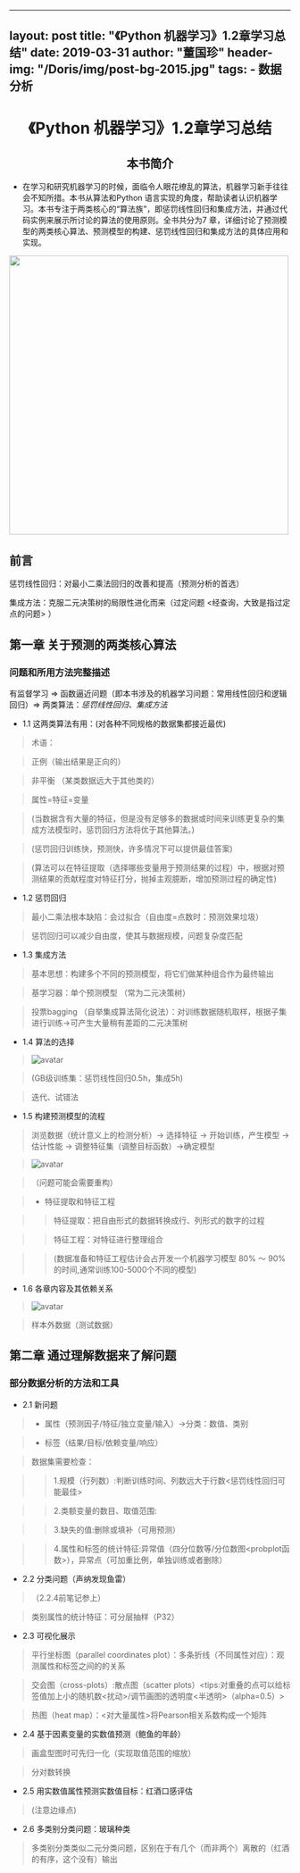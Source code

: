 ﻿
---
layout:     post
title:      "《Python 机器学习》1.2章学习总结"
date:       2019-03-31
author:     "董国珍"
header-img: "/Doris/img/post-bg-2015.jpg"
tags:
    - 数据分析
---




#  <center>《Python 机器学习》1.2章学习总结<center>  

##  <center>本书简介<center>


* 在学习和研究机器学习的时候，面临令人眼花缭乱的算法，机器学习新手往往会不知所措。本书从算法和Python 语言实现的角度，帮助读者认识机器学习。本书专注于两类核心的“算法族”，即惩罚线性回归和集成方法，并通过代码实例来展示所讨论的算法的使用原则。全书共分为7 章，详细讨论了预测模型的两类核心算法、预测模型的构建、惩罚线性回归和集成方法的具体应用和实现。  
   
   

<img src="/Doris/img/1903/04/Mialia/book.png" width="500" hegiht="900" align=center />  
   

## 前言


惩罚线性回归：对最小二乘法回归的改善和提高（预测分析的首选）  
   

集成方法：克服二元决策树的局限性进化而来（过定问题 <经查询，大致是指过定点的问题> ）
   


## 第一章 关于预测的两类核心算法
  

### 问题和所用方法完整描述  
  
有监督学习 => 函数逼近问题（即本书涉及的机器学习问题：常用线性回归和逻辑回归）=> 两类算法：*惩罚线性回归、集成方法*   


* 1.1 这两类算法有用：(对各种不同规格的数据集都接近最优) 
  

> 术语：    

>   

> 正例（输出结果是正向的）   

> 非平衡 （某类数据远大于其他类的）   

> 属性=特征=变量   

>    

> (当数据含有大量的特征，但是没有足够多的数据或时间来训练更复杂的集成方法模型时，惩罚回归方法将优于其他算法。)   

> (惩罚回归训练快，预测快，许多情况下可以提供最佳答案)     

> (算法可以在特征提取（选择哪些变量用于预测结果的过程）中，根据对预测结果的贡献程度对特征打分，抛掉主观臆断，增加预测过程的确定性)     

* 1.2 惩罚回归   


> 最小二乘法根本缺陷：会过拟合（自由度=点数时：预测效果垃圾）   

>  

> 惩罚回归可以减少自由度，使其与数据规模，问题复杂度匹配    
  

* 1.3 集成方法  

> 基本思想：构建多个不同的预测模型，将它们做某种组合作为最终输出   

> 基学习器：单个预测模型  （常为二元决策树）   

> 投票bagging （自举集成算法简化说法）：对训练数据随机取样，根据子集进行训练->可产生大量稍有差距的二元决策树  
   

* 1.4 算法的选择  


> ![avatar](/Doris/img/1903/04/Mialia/compare.jpg)  

> (GB级训练集：惩罚线性回归0.5h，集成5h)  

> 迭代、试错法 
   

* 1.5 构建预测模型的流程   


> 浏览数据（统计意义上的检测分析）-> 选择特征 -> 开始训练，产生模型 -> 估计性能 -> 调整特征集（调整目标函数）->确定模型  

> ![avatar](/Doris/img/1903/04/Mialia/1.5.png)  

> （问题可能会需要重构）   

> * 特征提取和特征工程   

> > 特征提取：把自由形式的数据转换成行、列形式的数字的过程    

> > 特征工程：对特征进行整理组合     

> > (数据准备和特征工程估计会占开发一个机器学习模型 80% ～ 90% 的时间,通常训练100-5000个不同的模型)   
   

* 1.6 各章内容及其依赖关系  


> ![avatar](/Doris/img/1903/04/Mialia/1.6.png)  

>样本外数据（测试数据）   
  

## 第二章 通过理解数据来了解问题  
   

### 部分数据分析的方法和工具  
  

* 2.1 新问题    


> * 属性（预测因子/特征/独立变量/输入）->分类：数值、类别  

> * 标签（结果/目标/依赖变量/响应）  

> 数据集需要检查：  

> > 1.规模（行列数）:判断训练时间、列数远大于行数<惩罚线性回归可能最佳>  

> > 2.类额变量的数目、取值范围:  

> > 3.缺失的值:删除或填补（可用预测）  

> > 4.属性和标签的统计特征:异常值（四分位数等/分位数图<probplot函数>），异常点（可加重比例，单独训练或者删除）  


* 2.2 分类问题（声纳发现鱼雷）  


> （2.2.4前笔记参上）    

> 类别属性的统计特征：可分层抽样（P32）   


* 2.3 可视化展示   


> 平行坐标图（parallel coordinates plot）：多条折线（不同属性对应）：观测属性和标签之间的的关系    

> 交会图（cross-plots）:散点图（scatter plots）<tips:对重叠的点可以给标签值加上小的随机数<扰动>/调节画图的透明度<半透明>（alpha=0.5）>   

> 热图（heat map）：<对大量属性>将Pearson相关系数构成一个矩阵  


* 2.4 基于因素变量的实数值预测（鲍鱼的年龄）  


> 画盒型图时可先归一化（实现取值范围的缩放）  

> 分对数转换  


* 2.5 用实数值属性预测实数值目标：红酒口感评估  


> (注意边缘点)  


* 2.6 多类别分类问题：玻璃种类  


> 多类别分类类似二元分类问题，区别在于有几个（而非两个）离散的（红酒的有序，这个没有）输出  
